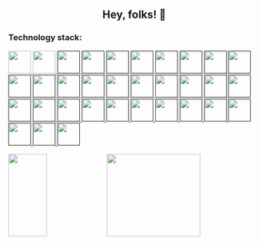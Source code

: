 <h2 align="center">Hey, folks! 👋</h2>

<h3 align="left">Technology stack:</h3>
<p align="left"> 
  <a href="https://en.wikipedia.org/wiki/Java_(programming_language)" target="_blank" rel="noreferrer"> <img width="45px" src="https://www.vectorlogo.zone/logos/java/java-icon.svg" /> </a> 
  <a href="https://golang.google.cn" target="_blank" rel="noreferrer"> <img width="45px" src="https://www.vectorlogo.zone/logos/golang/golang-icon.svg" /> </a>
  <a href="" target="_blank" rel="noreferrer"> <img width="45px" src="https://www.vectorlogo.zone/logos/mysql/mysql-icon.svg" /> </a>
  <a href="" target="_blank" rel="noreferrer"> <img width="45px" src="https://www.vectorlogo.zone/logos/postgresql/postgresql-icon.svg" /> </a>
  <a href="" target="_blank" rel="noreferrer"> <img width="45px" src="https://www.vectorlogo.zone/logos/redis/redis-icon.svg" /> </a>
  <a href="" target="_blank" rel="noreferrer"> <img width="45px" src="https://www.vectorlogo.zone/logos/elastic/elastic-icon.svg" /> </a>
  <a href="" target="_blank" rel="noreferrer"> <img width="45px" src="https://www.vectorlogo.zone/logos/elasticco_kibana/elasticco_kibana-icon.svg" /> </a>
  <a href="" target="_blank" rel="noreferrer"> <img width="45px" src="https://www.vectorlogo.zone/logos/springio/springio-icon.svg" /> </a>
  <a href="" target="_blank" rel="noreferrer"> <img width="45px" src="https://www.vectorlogo.zone/logos/rabbitmq/rabbitmq-icon.svg" /> </a>
  <a href="" target="_blank" rel="noreferrer"> <img width="45px" src="https://www.vectorlogo.zone/logos/apache_kafka/apache_kafka-icon.svg" /> </a>
  <a href="" target="_blank" rel="noreferrer"> <img width="45px" src="https://www.vectorlogo.zone/logos/grpcio/grpcio-ar21.svg" /> </a>
  <a href="" target="_blank" rel="noreferrer"> <img width="45px" src="https://www.vectorlogo.zone/logos/apache_tomcat/apache_tomcat-icon.svg" /> </a>
  <a href="" target="_blank" rel="noreferrer"> <img width="45px" src="https://www.vectorlogo.zone/logos/apache_maven/apache_maven-icon.svg" /> </a>
  <a href="" target="_blank" rel="noreferrer"> <img width="45px" src="https://www.vectorlogo.zone/logos/jenkins/jenkins-icon.svg" /> </a>
  <a href="" target="_blank" rel="noreferrer"> <img width="45px" src="https://www.vectorlogo.zone/logos/javascript/javascript-icon.svg" /> </a>
  <a href="" target="_blank" rel="noreferrer"> <img width="45px" src="https://www.vectorlogo.zone/logos/typescriptlang/typescriptlang-icon.svg" /> </a>
  <a href="" target="_blank" rel="noreferrer"> <img width="45px" src="https://www.vectorlogo.zone/logos/w3_html5/w3_html5-icon.svg" /> </a>
  <a href="" target="_blank" rel="noreferrer"> <img width="45px" src="https://www.vectorlogo.zone/logos/w3_css/w3_css-official.svg" /> </a>
  <a href="" target="_blank" rel="noreferrer"> <img width="45px" src="https://www.vectorlogo.zone/logos/vuejs/vuejs-icon.svg" /> </a>
  <a href="" target="_blank" rel="noreferrer"> <img width="45px" src="https://www.vectorlogo.zone/logos/reactjs/reactjs-icon.svg" /> </a>
  <a href="" target="_blank" rel="noreferrer"> <img width="45px" src="https://www.vectorlogo.zone/logos/axios/axios-icon.svg" /> </a>
  <a href="" target="_blank" rel="noreferrer"> <img width="45px" src="https://www.vectorlogo.zone/logos/npmjs/npmjs-ar21.svg" /> </a>
  <a href="" target="_blank" rel="noreferrer"> <img width="45px" src="https://www.vectorlogo.zone/logos/git-scm/git-scm-icon.svg" /> </a>
  <a href="" target="_blank" rel="noreferrer"> <img width="45px" src="https://www.vectorlogo.zone/logos/nginx/nginx-icon.svg" /> </a>
  <a href="" target="_blank" rel="noreferrer"> <img width="45px" src="https://www.vectorlogo.zone/logos/docker/docker-icon.svg" /> </a>
  <a href="" target="_blank" rel="noreferrer"> <img width="45px" src="https://www.vectorlogo.zone/logos/kubernetes/kubernetes-icon.svg" /> </a>
  <a href="" target="_blank" rel="noreferrer"> <img width="45px" src="https://www.vectorlogo.zone/logos/linux/linux-icon.svg" /> </a>
  <a href="" target="_blank" rel="noreferrer"> <img width="45px" src="https://www.vectorlogo.zone/logos/vim/vim-icon.svg" /> </a>
  <a href="" target="_blank" rel="noreferrer"> <img width="45px" src="https://www.vectorlogo.zone/logos/json/json-ar21.svg" /> </a>
  <a href="" target="_blank" rel="noreferrer"> <img width="45px" src="https://www.vectorlogo.zone/logos/gnu_bash/gnu_bash-icon.svg" /> </a>
  <a href="" target="_blank" rel="noreferrer"> <img width="45px" src="https://www.vectorlogo.zone/logos/centos/centos-icon.svg" /> </a>
  <a href="" target="_blank" rel="noreferrer"> <img width="45px" src="https://github.com/gilbarbara/logos/blob/main/logos/intellij-idea.svg" /> </a>
  <a href="" target="_blank" rel="noreferrer"> <img width="45px" src="https://github.com/gilbarbara/logos/blob/main/logos/webstorm.svg" /> </a>
</p>

<!--
<img align="" width="57.5%" src="https://github-readme-stats-fork-alpha.vercel.app/api?username=weedsx&hide_title=true&hide_border=true&show_icons=true&include_all_commits=true&line_height=21&border_radius=0&title_color=41b883&icon_color=41b883&text_color=959598&bg_color=9ca3af00" /><img align="" width="42.4%" src="https://github-readme-stats-fork-alpha.vercel.app/api/top-langs?username=weedsx&hide_title=true&hide_border=true&layout=compact&border_radius=0&title_color=41b883&icon_color=41b883&text_color=959598&bg_color=9ca3af00" />
-->

<!--
<img align="" height="137px" src="https://github-readme-stats.vercel.app/api?username=weedsx&hide_title=true&hide_border=true&show_icons=true&include_all_commits=true&line_height=21&bg_color=0,EC6C6C,FFD479,FFFC79,73FA79&theme=graywhite&locale=cn" />&nbsp;<img align="" height="137px" src="https://github-readme-stats.vercel.app/api/top-langs/?username=weedsx&hide_title=true&hide_border=true&layout=compact&bg_color=0,73FA79,73FDFF,D783FF&theme=graywhite&locale=cn" />
-->

<img align="" width="39%" height="165" src="https://github-readme-stats.vercel.app/api/top-langs/?username=howard12358&hide=html&hide_title=true&hide_border=true&layout=compact&text_color=959598&bg_color=9ca3af00" /><img align="" width="61%" height="165" src="https://github-readme-stats-fork-alpha.vercel.app/api?username=howard12358&hide_title=true&hide_border=true&show_icons=true&include_all_commits=true&border_radius=0&title_color=41b883&icon_color=41b883&text_color=959598&bg_color=9ca3af00" />

<!--
![Top Langs](https://github-readme-stats.vercel.app/api/top-langs/?username=weedsx&hide=html&hide_title=true&hide_border=true)&nbsp;&nbsp;&nbsp;
![mattn's github stats](https://github-readme-stats.vercel.app/api?username=weedsx&show_icons=true&count_private=true&line_height=40&hide_title=true&hide_border=true)
-->

<!--
**weedsx/weedsx** is a ✨ _special_ ✨ repository because its `README.md` (this file) appears on your GitHub profile.

Here are some ideas to get you started:

- 🔭 I’m currently working on ...
- 🌱 I’m currently learning ...
- 👯 I’m looking to collaborate on ...
- 🤔 I’m looking for help with ...
- 💬 Ask me about ...
- 📫 How to reach me: ...
- 😄 Pronouns: ...
- ⚡ Fun fact: ...
-->
